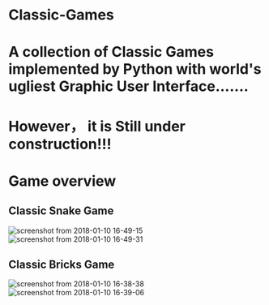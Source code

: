 # Classic-Games
# A collection of Classic Games implemented by Python with world's ugliest Graphic User Interface.......
# However， it is Still under construction!!!

# Game overview
## Classic Snake Game
![screenshot from 2018-01-10 16-49-15](https://user-images.githubusercontent.com/27936587/34801955-710d7a86-f628-11e7-8d09-062b08bd8c49.png)
![screenshot from 2018-01-10 16-49-31](https://user-images.githubusercontent.com/27936587/34801956-724dc57c-f628-11e7-96e3-ed50fded2c38.png)


## Classic Bricks Game
![screenshot from 2018-01-10 16-38-38](https://user-images.githubusercontent.com/27936587/34801986-8ae9a42a-f628-11e7-9c4f-f525567bbf42.png)
![screenshot from 2018-01-10 16-39-06](https://user-images.githubusercontent.com/27936587/34801989-8b82cf6a-f628-11e7-8122-e1d6d3e818d6.png)


